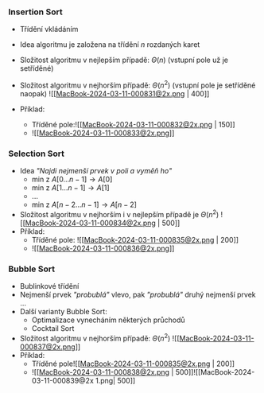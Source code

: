 ### Insertion Sort
- Třídění vkládáním
- Idea algoritmu je založena na třídění $n$ rozdaných karet
- Složitost algoritmu v nejlepším případě: $\Theta (n)$ (vstupní pole už je setříděné)
- Složitost algoritmu v nejhorším případě: $\Theta (n^{2})$ (vstupní pole je setříděné naopak)
![[MacBook-2024-03-11-000831@2x.png | 400]]

- Příklad:
	- Tříděné pole:![[MacBook-2024-03-11-000832@2x.png | 150]]
	- ![[MacBook-2024-03-11-000833@2x.png]]

### Selection Sort
- Idea *"Najdi nejmenší prvek v poli a vyměň ho"*
	- min z $A[0 ... n-1] \rightarrow A[0]$
	- min z $A[1 ... n-1] \rightarrow A[1]$
	- $...$
	- min z $A[n-2 ... n-1] \rightarrow A[n-2]$
- Složitost algoritmu v nejhorším i v nejlepším případě je $\Theta (n^{2})$
![[MacBook-2024-03-11-000834@2x.png | 500]]
- Příklad:
	- Tříděné pole: ![[MacBook-2024-03-11-000835@2x.png | 200]]
	- ![[MacBook-2024-03-11-000836@2x.png]]

### Bubble Sort
- Bublinkové třídění
- Nejmenší prvek *"probublá"* vlevo, pak *"probublá"* druhý nejmenší prvek ...
- Další varianty Bubble Sort:
	- Optimalizace vynecháním některých průchodů
	- Cocktail Sort
- Složitost algoritmu v nejhorším případě: $\Theta (n^{2})$
![[MacBook-2024-03-11-000837@2x.png]]
- Příklad:
	- Tříděné pole![[MacBook-2024-03-11-000835@2x.png | 200]]
	- ![[MacBook-2024-03-11-000838@2x.png | 500]]![[MacBook-2024-03-11-000839@2x 1.png| 500]]
